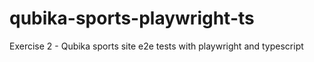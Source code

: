 # qubika-sports-playwright-ts
Exercise 2 - Qubika sports site e2e tests with playwright and typescript
